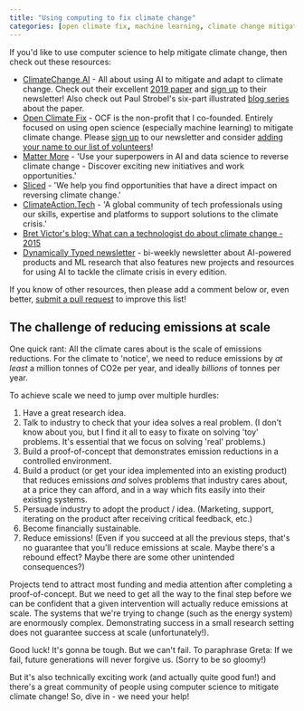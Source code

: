 ```yaml
---
title: "Using computing to fix climate change"
categories: [open climate fix, machine learning, climate change mitigation, software engineering]
---
```



If you'd like to use computer science to help mitigate climate change, then check out these resources:

* [ClimateChange.AI](http://climatechange.ai/) - All about using AI to mitigate and adapt to climate change. Check out their excellent [2019 paper](https://arxiv.org/abs/1906.05433) and [sign up](https://www.climatechange.ai/mailing_list.html) to their newsletter! Also check out Paul Strobel's six-part illustrated [blog series](https://blog.codecentric.de/en/2019/09/how-to-tackle-climate-change-with-machine-learning-electricity-systems/#post-69396) about the paper.
* [Open Climate Fix](http://openclimatefix.org) - OCF is the non-profit that I co-founded.  Entirely focused on using open science (especially machine learning) to mitigate climate change.  Please [sign up](https://eepurl.com/guCjvH) to our newsletter and consider [adding your name to our list of volunteers](https://airtable.com/shrl59GJ96csVF4WB)!
* [Matter More](https://www.mattermore.io/) - 'Use your superpowers in AI and data science to reverse climate change - Discover exciting new initiatives and work opportunities.'
* [Sliced](https://sliced.org/) - 'We help you find opportunities that have a direct impact on reversing climate change.'
* [ClimateAction.Tech](https://climateaction.tech/) - 'A global community of tech professionals using our skills, expertise and platforms to support solutions to the climate crisis.'
* [Bret Victor's blog:  What can a technologist do about climate change - 2015](http://worrydream.com/ClimateChange/#)
* [Dynamically Typed newsletter](https://dynamicallytyped.com/) - bi-weekly newsletter about AI-powered products and ML research that also features new projects and resources for using AI to tackle the climate crisis in every edition.

If you know of other resources, then please add a comment below or, even better, [submit a pull request](https://github.com/JackKelly/JackKelly.github.io/blob/master/_posts/2019-10-03-using-computing-to-fix-climate-change.md) to improve this list!


## The challenge of reducing emissions at scale

One quick rant:  All the climate cares about is the scale of emissions reductions.  For the climate to 'notice', we need to reduce emissions by _at least_ a million tonnes of CO2e per year, and ideally _billions_ of tonnes per year.

To achieve scale we need to jump over multiple hurdles:

1. Have a great research idea.
2. Talk to industry to check that your idea solves a real problem.  (I don't know about you, but I find it all to easy to fixate on solving 'toy' problems.  It's essential that we focus on solving 'real' problems.)
3. Build a proof-of-concept that demonstrates emission reductions in a controlled environment.
4. Build a product (or get your idea implemented into an existing product) that reduces emissions *and* solves problems that industry cares about, at a price they can afford, and in a way which fits easily into their existing systems.
5. Persuade industry to adopt the product / idea.  (Marketing, support, iterating on the product after receiving critical feedback, etc.)
6. Become financially  sustainable.
7. Reduce emissions!  (Even if you succeed at all the previous steps, that's no guarantee that you'll reduce emissions at scale.  Maybe there's a rebound effect?  Maybe there are some other unintended consequences?)

Projects tend to attract most funding and media attention after completing a proof-of-concept.  But we need to get all the way to the final step before we can be confident that a given intervention will actually reduce emissions at scale.  The systems that we're trying to change (such as the energy system) are enormously complex.  Demonstrating success in a small research setting does not guarantee success at scale (unfortunately!).

Good luck!  It's gonna be tough.  But we can't fail.  To paraphrase Greta:  If we fail, future generations will never forgive us.  (Sorry to be so gloomy!)

But it's also technically exciting work (and actually quite good fun!) and there's a great community of people using computer science to mitigate climate change!  So, dive in - we need your help!
